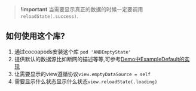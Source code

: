 > **!important**
> 当需要显示真正的数据的时候一定要调用`reloadState(.success)`.

## 如何使用这个库?

1. 通过cocoapods安装这个库 `pod 'ANDEmptyState'`
2. 提供默认的数据源比如断网的描述等等,可参考[Demo中ExampleDefault的实现](https://github.com/LeaderBoy/EmptyStateView)
3. 让需要显示的view遵循协议`view.emptyDataSource = self`
4. 需要显示什么状态显示什么状态`view.reloadState(.loading)`
